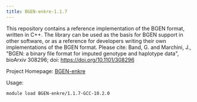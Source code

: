 ```yaml
---
title: BGEN-enkre-1.1.7
---
```

This repository contains a reference implementation 
of the BGEN format, written in C++. The library can be used as the 
basis for BGEN support in other software, or as a reference for 
developers writing their own implementations of the BGEN format.
Please cite:
Band, G. and Marchini, J., "BGEN: a binary file format for imputed genotype and haplotype data", 
bioArxiv 308296; doi: https://doi.org/10.1101/308296

Project Homepage: [BGEN-enkre](https://enkre.net/cgi-bin/code/bgen/dir?ci=trunk)

Usage:
```
module load BGEN-enkre/1.1.7-GCC-10.2.0
```
